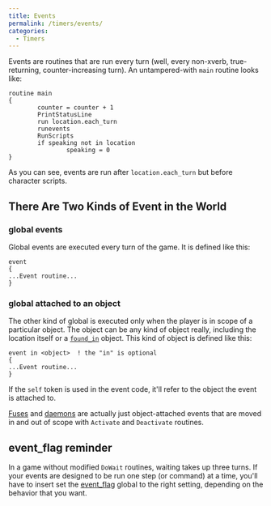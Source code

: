 ```yaml
---
title: Events
permalink: /timers/events/
categories: 
  - Timers
---
```


Events are routines that are run every turn (well, every non-xverb,
true-returning, counter-increasing turn). An untampered-with `main`
routine looks like:

    routine main
    {
            counter = counter + 1
            PrintStatusLine
            run location.each_turn
            runevents
            RunScripts
            if speaking not in location
                    speaking = 0
    }

As you can see, events are run after `location.each_turn` but before
character scripts.

## There Are Two Kinds of Event in the World

### global events

Global events are executed every turn of the game. It is defined like
this:

    event
    {
    ...Event routine...
    }

### global attached to an object

The other kind of global is executed only when the player is in scope of
a particular object. The object can be any kind of object really,
including the location itself or a [`found_in`](/scope/found_in/)
object. This kind of object is defined like this:

    event in <object>  ! the "in" is optional
    {
    ...Event routine...
    }

If the `self` token is used in the event code, it'll refer to the object
the event is attached to.

[Fuses](/timers/fuses-and-daemons/) and
[daemons](/timers/fuses-and-daemons/) are actually just
object-attached events that are moved in and out of scope with
`Activate` and `Deactivate` routines.

## event_flag reminder

In a game without modified `DoWait` routines, waiting takes up three
turns. If your events are designed to be run one step (or command) at a
time, you'll have to insert set the [event_flag](/globals/event_flag/)
global to the right setting, depending on the behavior that you want.

